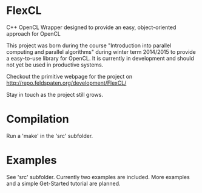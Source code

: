 FlexCL
======

C++ OpenCL Wrapper designed to provide an easy, object-oriented approach for OpenCL

This project was born during the course "Introduction into parallel computing and parallel algorithms" during winter term 2014/2015 to provide a easy-to-use library for OpenCL. It is currently in development and should not yet be used in productive systems.

Checkout the primitive webpage for the project on 
http://repo.feldspaten.org/development/FlexCL/

Stay in touch as the project still grows.


Compilation
===========

Run a 'make' in the 'src' subfolder.


Examples
========

See 'src' subfolder. Currently two examples are included. More examples and a simple Get-Started tutorial are planned.
